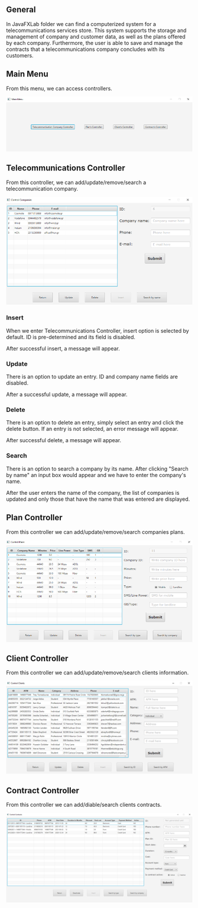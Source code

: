 ## General

In JavaFXLab folder we can find a computerized system for a telecommunications services store. This system supports the storage and management of company and customer data, as well as the plans offered by each company. Furthermore, the user is able to save and manage the contracts that a telecommunications company concludes with its customers. 

## Main Menu

From this menu, we can access controllers.

![controler0.png](https://github.com/Antonisr11/TelecommunicationProgram/blob/main/images/controler0.png)

## Telecommunications Controller

From this controller, we can add/update/remove/search a telecommunication company.

![controler1.png](https://github.com/Antonisr11/TelecommunicationProgram/blob/main/images/controler1.png)

### Insert

When we enter Telecommunications Controller, insert option is selected by default. ID is pre-determined and its field is disabled.

After successful insert, a message will appear.

### Update

There is an option to update an entry. ID and company name fields are disabled.

After a successful update, a message will appear.

### Delete

There is an option to delete an entry, simply select an entry and click the delete button. If an entry is not selected, an error message will appear.

After successful delete, a message will appear.

### Search  

There is an option to search a company by its name. After clicking "Search by name" an input box would appear and we have to enter the company's name.

After the user enters the name of the company, the list of companies is updated and only those that have the name that was entered are displayed.

## Plan Controller

From this controller we can add/update/remove/search companies plans.

![controler2.png](https://github.com/Antonisr11/TelecommunicationProgram/blob/main/images/controler2.png)

## Client Controller

From this controller we can add/update/remove/search clients information.

![controler3.png](https://github.com/Antonisr11/TelecommunicationProgram/blob/main/images/controler3.png)

## Contract Controller

From this controller we can add/diable/search clients contracts. 

![controler4.png](https://github.com/Antonisr11/TelecommunicationProgram/blob/main/images/controler4.png)
